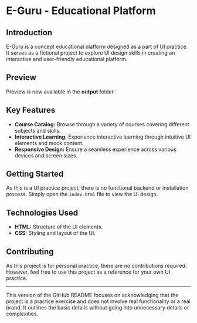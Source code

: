 # E-Guru - Educational Platform

## Introduction

E-Guru is a concept educational platform designed as a part of UI practice. It serves as a fictional project to explore UI design skills in creating an interactive and user-friendly educational platform.

## Preview

Preview is now available in the __output__ folder.

## Key Features

- **Course Catalog:** Browse through a variety of courses covering different subjects and skills.
- **Interactive Learning:** Experience interactive learning through intuitive UI elements and mock content.
- **Responsive Design:** Ensure a seamless experience across various devices and screen sizes.

## Getting Started

As this is a UI practice project, there is no functional backend or installation process. Simply open the `index.html` file to view the UI design.

## Technologies Used

- **HTML:** Structure of the UI elements.
- **CSS:** Styling and layout of the UI.

## Contributing

As this project is for personal practice, there are no contributions required. However, feel free to use this project as a reference for your own UI practice.

---

This version of the GitHub README focuses on acknowledging that the project is a practice exercise and does not involve real functionality or a real brand. It outlines the basic details without going into unnecessary details or complexities.